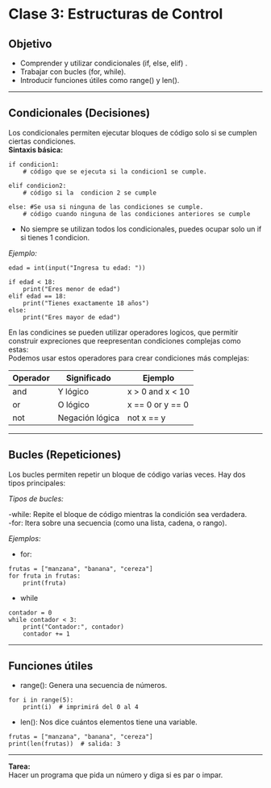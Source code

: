 # Clase 3: Estructuras de Control

## Objetivo

- Comprender y utilizar condicionales (if, else, elif) .
- Trabajar con bucles (for, while).
- Introducir funciones útiles como range() y len().

---

##  Condicionales (Decisiones)

Los condicionales permiten ejecutar bloques de código solo si se cumplen ciertas condiciones.  
**Sintaxis básica:**  

```
if condicion1:  
    # código que se ejecuta si la condicion1 se cumple.

elif condicion2: 
    # código si la  condicion 2 se cumple
    
else: #Se usa si ninguna de las condiciones se cumple.
    # código cuando ninguna de las condiciones anteriores se cumple
```

* No siempre se utilizan todos los condicionales, puedes ocupar solo un if si tienes 1 condicion.

*Ejemplo:*

```
edad = int(input("Ingresa tu edad: "))

if edad < 18:
    print("Eres menor de edad")
elif edad == 18:
    print("Tienes exactamente 18 años")
else:
    print("Eres mayor de edad")
```
En las condicines se pueden utilizar operadores logicos, que permitir construir expreciones que reepresentan condiciones complejas como estas:  
Podemos usar estos operadores para crear condiciones más complejas:

| Operador | Significado        | Ejemplo             |
|----------|--------------------|---------------------|
| and      | Y lógico           | x > 0 and x < 10    |
| or       | O lógico           | x == 0 or y == 0    |
| not      | Negación lógica    | not x == y          |

---

## Bucles (Repeticiones)

Los bucles permiten repetir un bloque de código varias veces. Hay dos tipos principales:

*Tipos de bucles:* 

-while: Repite el bloque de código mientras la condición sea verdadera.  
-for: Itera sobre una secuencia (como una lista, cadena, o rango).  

*Ejemplos:*  

* for:  
```
frutas = ["manzana", "banana", "cereza"]
for fruta in frutas:
    print(fruta)
```  
* while
```
contador = 0
while contador < 3:
    print("Contador:", contador)
    contador += 1
```

---

## Funciones útiles

- range(): Genera una secuencia de números.  
```
for i in range(5):
    print(i)  # imprimirá del 0 al 4
```  

- len(): Nos dice cuántos elementos tiene una variable.  
```
frutas = ["manzana", "banana", "cereza"]
print(len(frutas))  # salida: 3
```

---

**Tarea:**  
Hacer un programa que pida un número y diga si es par o impar.

